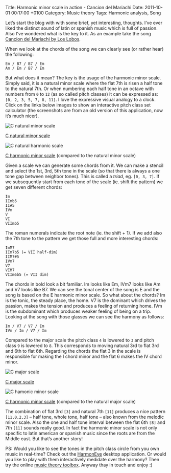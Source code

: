 Title: Harmonic minor scale in action - Cancion del Mariachi
Date: 2011-10-01 00:17:00 +0100
Category: Music theory
Tags: Harmonic analysis, Song

Let’s start the blog with with some brief, yet interesting, thoughts. I’ve ever liked the distinct sound of latin or spanish music which is full of passion. Also I’ve wondered what is the key to it. As an example take the song [Cancion del Mariachi by Los Lobos](http://www.youtube.com/watch?v=TY3F5A9L3V0).

<!--more-->

When we look at the chords of the song we can clearly see (or rather hear) the following:

```
Em / B7 / B7 / Em
Am / Em / B7 / Em
```

But what does it mean? The key is the usage of the harmonic minor scale. Simply said, it is a natural minor scale where the flat 7th is risen a half tone to the natural 7th. Or when numbering each half tone in an octave with numbers from `0` to `12` (as so called pitch classes) it can be expressed as: `[0, 2, 3, 5, 7, 8, 11]`. I love the expressive visual analogy to a clock. Click on the links below images to show an interactive pitch class set calculator (the screenshots are from an old version of this application, now it’s much nicer).

<img src="http://i.visualmusictheory.com/harmonic-minor-scale-in-action-cancion-del-mariachi/c-natural-minor-scale.png" alt="C natural minor scale">

[C natural minor scale](http://bzamecnik.github.io/music-theory-toolbox/?pcs=0,2,3,5,7,8,10)

<img src="http://i.visualmusictheory.com/harmonic-minor-scale-in-action-cancion-del-mariachi/c-harmonic-minor-scale-vs-natural.png" alt="C natural harmonic scale">

[C harmonic minor scale](http://bzamecnik.github.io/music-theory-toolbox/?pcs=0,2,3,5,7,8,11) (compared to the natural minor scale)

Given a scale we can generate some chords from it. We can make a stencil and select the 1st, 3rd, 5th tone in the scale (so that there is always a one tone gap between neighbor tones). This is called a *triad*, eg. `[0, 3, 7]`. If we subsequently start from each tone of the scale (ie. shift the pattern) we get seven different chords:

```
Im
IImb5
II#5
IVm
V
VI
VIImb5
```

The roman numerals indicate the root note (ie. the shift + 1). If we add also the 7th tone to the pattern we get those full and more interesting chords:

```
ImM7
IIm7b5 (= VII half-dim)
IIM7#5
IVm7
V7
VIM7
VIIm6b5 (= VII dim)
```

The chords in bold look a bit familiar. Im looks like Em, IVm7 looks like Am and V7 looks like B7. We can see the tonal center of the song is E and the song is based on the E harmonic minor scale. So what about the chords? Im is the tonic, the steady place, the home. V7 is the dominant which drives the passion, makes the tension and produces a feeling of returning home. IVm is the subdominant which produces weaker feeling of being on a trip. Looking at the song with those glasses we can see the harmony as follows:

```
Im / V7 / V7 / Im
IVm / Im / V7 / Im
```

Compared to the major scale the pitch class `4` is lowered to `3` and pitch class `9` is lowered to `8`. This corresponds to moving natural 3rd to flat 3rd and 6th to flat 6th. Regarding the chords the flat 3 in the scale is responsible for making the I chord minor and the flat 6 makes the IV chord minor.

<img src="http://i.visualmusictheory.com/harmonic-minor-scale-in-action-cancion-del-mariachi/c-major-scale.png" alt="C major scale">

[C major scale](http://bzamecnik.github.io/music-theory-toolbox/?pcs=0,2,4,5,7,9,11)



<img src="http://i.visualmusictheory.com/harmonic-minor-scale-in-action-cancion-del-mariachi/c-harmonic-minor-scale-vs-major.png" alt="C hamonic minor scale">

[C harmonic minor scale](http://bzamecnik.github.io/music-theory-toolbox/?pcs=0,2,3,5,7,8,11) (compared to the natural major scale)

The combination of flat 3rd `[3]` and natural 7th `[11]` produces a nice pattern `[11,0,2,3]` – half tone, whole tone, half tone – also known from the melodic minor scale. Also the one and half tone interval between the flat 6th `[8]` and 7th `[11]` sounds really good. In fact the harmonic minor scale is not only specific to latin american or spanish music since the roots are from the Middle east. But that’s another story!

PS: Would you like to see the tones in the pitch class circle from you own music in real-time? Check out the [HarmonEye](http://harmoneye.com/?utm_medium=blog) desktop application. Or would you like to play with them interactively medidate over the harmony? Then try the online [music theory toolbox](http://bzamecnik.github.io/music-theory-toolbox/). Anyway thay in touch and enjoy :)

